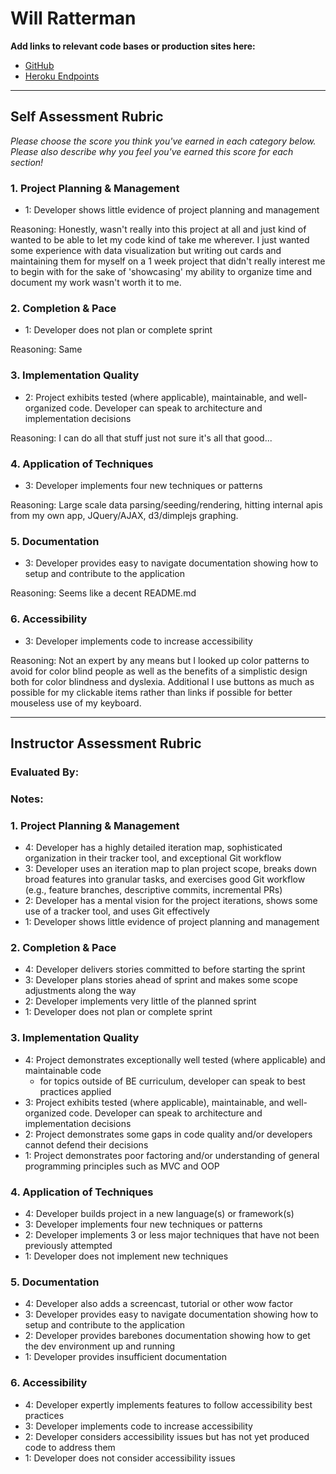 # Will Ratterman

**Add links to relevant code bases or production sites here:**

* [GitHub](https://github.com/wratterman/city-finder)
* [Heroku Endpoints](spooky-werewolf-89206.herokuapp.com/api/v1/crime_years)

---------------

Self Assessment Rubric
------------

_Please choose the score you think you've earned in each category below. Please also describe why you feel you've earned this score for each section!_

### 1. Project Planning & Management

*   1: Developer shows little evidence of project planning and management

Reasoning: Honestly, wasn't really into this project at all and just kind of wanted to be able to let my code kind of take me wherever. I just wanted some experience with data visualization but writing out cards and maintaining them for myself on a 1 week project that didn't really interest me to begin with for the sake of 'showcasing' my ability to organize time and document my work wasn't worth it to me.

### 2. Completion & Pace

*   1: Developer does not plan or complete sprint

Reasoning: Same

### 3. Implementation Quality

*   2: Project exhibits tested (where applicable), maintainable, and well-organized code. Developer can speak to architecture and implementation decisions

Reasoning: I can do all that stuff just not sure it's all that good...

### 4. Application of Techniques

*   3: Developer implements four new techniques or patterns

Reasoning: Large scale data parsing/seeding/rendering, hitting internal apis from my own app, JQuery/AJAX, d3/dimplejs graphing.   

### 5. Documentation

*   3: Developer provides easy to navigate documentation showing how to setup and contribute to the application

Reasoning: Seems like a decent README.md

### 6. Accessibility

*   3: Developer implements code to increase accessibility

Reasoning: Not an expert by any means but I looked up color patterns to avoid for color blind people as well as the benefits of a simplistic design both for color blindness and dyslexia. Additional I use buttons as much as possible for my clickable items rather than links if possible for better mouseless use of my keyboard.

---------------


Instructor Assessment Rubric
------------

### Evaluated By:

### Notes:

### 1. Project Planning & Management

*   4: Developer has a highly detailed iteration map, sophisticated organization in their tracker tool, and exceptional Git workflow
*   3: Developer uses an iteration map to plan project scope, breaks down broad features into granular tasks, and exercises good Git workflow (e.g., feature branches, descriptive commits, incremental PRs)
*   2: Developer has a mental vision for the project iterations, shows some use of a tracker tool, and uses Git effectively
*   1: Developer shows little evidence of project planning and management

### 2. Completion & Pace

*   4: Developer delivers stories committed to before starting the sprint
*   3: Developer plans stories ahead of sprint and makes some scope adjustments along the way
*   2: Developer implements very little of the planned sprint
*   1: Developer does not plan or complete sprint

### 3. Implementation Quality

*   4: Project demonstrates exceptionally well tested (where applicable) and maintainable code
      * for topics outside of BE curriculum, developer can speak to best practices applied
*   3: Project exhibits tested (where applicable), maintainable, and well-organized code. Developer can speak to architecture and implementation decisions
*   2: Project demonstrates some gaps in code quality and/or developers cannot defend their decisions
*   1: Project demonstrates poor factoring and/or understanding of general programming principles such as MVC and OOP

### 4. Application of Techniques

*   4: Developer builds project in a new language(s) or framework(s)
*   3: Developer implements four new techniques or patterns
*   2: Developer implements 3 or less major techniques that have not been previously attempted
*   1: Developer does not implement new techniques

### 5. Documentation

*   4: Developer also adds a screencast, tutorial or other wow factor
*   3: Developer provides easy to navigate documentation showing how to setup and contribute to the application
*   2: Developer provides barebones documentation showing how to get the dev environment up and running
*   1: Developer provides insufficient documentation

### 6. Accessibility

*   4: Developer expertly implements features to follow accessibility best practices
*   3: Developer implements code to increase accessibility
*   2: Developer considers accessibility issues but has not yet produced code to address them
*   1: Developer does not consider accessibility issues
